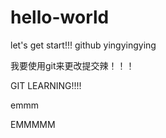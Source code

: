 # hello-world

let's get start!!!
github yingyingying


我要使用git来更改提交辣！！！

GIT LEARNING!!!!

emmm


EMMMMM
